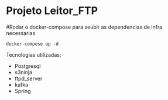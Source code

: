 # Projeto Leitor_FTP

#Rodar o docker-compose para seubir as dependencias de infra necessarias

```
docker-compose up -d
```

Tecnologias utilizadas:
- Postgresql
- s3ninja
- ftpd_server
- kafka
- Spring